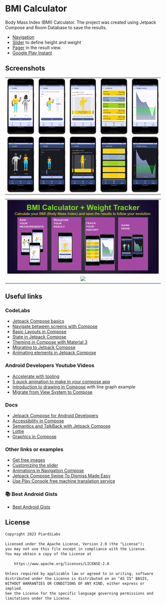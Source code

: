 # BMI Calculator
Body Mass Index (BMI) Calculator.
The project was created using Jetpack Compose and Room Database to save the results.
 - [Navigation](https://developer.android.com/jetpack/compose/navigation)
 - [Slider](https://m2.material.io/components/sliders/android#using-sliders) to define height and weight 
 - [Pager](https://developer.android.com/jetpack/compose/layouts/pager) in the result view.
 - [Google Play Instant](https://developer.android.com/topic/google-play-instant/overview)

## Screenshots
<table width="100%">
    <tr>
        <td width="20%"><img src="docs/en/light/BMI_gender.png"/></td>
        <td width="20%"><img src="docs/en/light/BMI_height.png"/></td>
        <td width="20%"><img src="docs/en/light/BMI_results.png"/></td>
        <td width="20%"><img src="docs/en/light/BMI_list.png"/></td>
        <td width="20%"><img src="docs/en/light/BMI_graph.png"/></td>
    </tr>
    <tr>
        <td width="20%"><img src="docs/en/dark/BMI_gender.png"/></td>
        <td width="20%"><img src="docs/en/dark/BMI_weight.png"/></td>
        <td width="20%"><img src="docs/en/dark/BMI_results.png"/></td>
        <td width="20%"><img src="docs/en/dark/BMI_list.png"/></td>
        <td width="20%"><img src="docs/en/dark/BMI_graph.png"/></td>
    </tr>
</table>

<table width="100%">
    <tr>
        <td width="100%"><img src="docs/en/BMI_graphic_resource.png"/></td>
    </tr>
    <tr>
        <td width="33%" align="center"><img src="docs/BMI_video.gif"/></td>
    </tr>
</table>

## Useful links
### CodeLabs
- [Jetpack Compose basics](https://developer.android.com/codelabs/jetpack-compose-basics)
- [Navigate between screens with Compose](https://developer.android.com/codelabs/basic-android-kotlin-compose-navigation)
- [Basic Layouts in Compose](https://developer.android.com/codelabs/jetpack-compose-layouts)
- [State in Jetpack Compose](https://developer.android.com/codelabs/jetpack-compose-state)
- [Theming in Compose with Material 3](https://developer.android.com/codelabs/jetpack-compose-theming)
- [Migrating to Jetpack Compose](https://developer.android.com/codelabs/jetpack-compose-migration)
- [Animating elements in Jetpack Compose](https://developer.android.com/codelabs/jetpack-compose-animation)

### Android Developers Youtube Videos
- [Accelerate with tooling](https://youtu.be/8XJfLaAOxD0)
- [5 quick animation to make in your compose app](https://www.youtube.com/watch?v=0mfCbXrYBPE)
- [Introduction to drawing in Compose](https://youtu.be/1yiuxWK74vI) with line graph example
- [Migrate from View System to Compose](https://youtu.be/y10I6Suhvtc)

### Docs
- [Jetpack Compose for Android Developers](https://developer.android.com/courses/jetpack-compose/course)
- [Accessibility in Compose](https://developer.android.com/jetpack/compose/accessibility)
- [Semantics and TalkBack with Jetpack Compose](https://bryanherbst.com/2020/11/03/compose-semantics-talkback/)
- [Lottie](https://lottiefiles.com/)
- [Graphics in Compose](https://developer.android.com/jetpack/compose/graphics/draw/overview)

### Other links or examples
- [Get free images](https://www.freepik.com/search?format=search&last_filter=ai&last_value=only&query=avatar%20body&selection=1&type=photo)
- [Customizing the slider](https://piotrprus.medium.com/custom-slider-in-jetpack-compose-43ed08e2c338)
- [Animations in Navigation Compose](https://medium.com/androiddevelopers/animations-in-navigation-compose-36d48870776b)
- [Jetpack Compose Swipe To Dismiss Made Easy](https://medium.com/mobile-app-development-publication/jetpack-compose-swipe-to-dismiss-made-easy-323ca80a0355)
- [Use Play Console free machine translation service](https://play.google.com/console/developers/app/app-translation-embed)

### :books: Best Android Gists
- [Best Android Gists](https://github.com/lopspower/BestAndroidGists)


## License

```
Copyright 2023 PiardiLabs

Licensed under the Apache License, Version 2.0 (the "License");
you may not use this file except in compliance with the License.
You may obtain a copy of the License at

    https://www.apache.org/licenses/LICENSE-2.0

Unless required by applicable law or agreed to in writing, software
distributed under the License is distributed on an "AS IS" BASIS,
WITHOUT WARRANTIES OR CONDITIONS OF ANY KIND, either express or implied.
See the License for the specific language governing permissions and
limitations under the License.
```